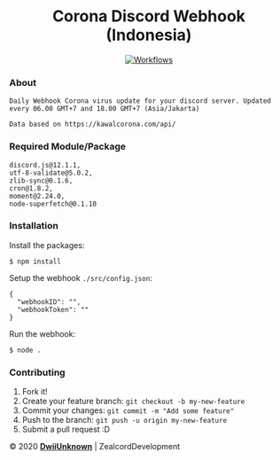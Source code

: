 <h1 align="center">Corona Discord Webhook (Indonesia)</h1>
<p align="center">
  <a href='https://github.com/ItzMeDwii/corona-discord-webhook/workflows/'>
    <img alt="Workflows" src="https://github.com/ItzMeDwii/corona-discord-webhook/workflows/Node.js%20CI/badge.svg">
  </a>
</p>

### About
```
Daily Webhook Corona virus update for your discord server. Updated every 06.00 GMT+7 and 18.00 GMT+7 (Asia/Jakarta)

Data based on https://kawalcorona.com/api/
```
### Required Module/Package
```
discord.js@12.1.1,
utf-8-validate@5.0.2,
zlib-sync@0.1.6,
cron@1.8.2,
moment@2.24.0,
node-superfetch@0.1.10
```

### Installation
Install the packages:
```
$ npm install
```
Setup the webhook `./src/config.json`:
```
{
  "webhookID": "",
  "webhookToken": ""
}
```
Run the webhook:
```
$ node .
```

### Contributing

1.  Fork it!
2.  Create your feature branch: `git checkout -b my-new-feature`
3.  Commit your changes: `git commit -m "Add some feature"`
4.  Push to the branch: `git push -u origin my-new-feature`
5.  Submit a pull request :D



©️ 2020 **[DwiiUnknown](https://corona.dwii.me/)** | ZealcordDevelopment

